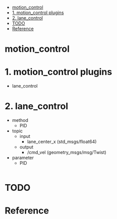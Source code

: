 <!-- TOC -->

- [motion_control](#motion_control)
- [1. motion_control plugins](#1-motion_control-plugins)
- [2. lane_control](#2-lane_control)
- [TODO](#todo)
- [Reference](#reference)

<!-- /TOC -->

# motion_control

# 1. motion_control plugins  
* lane_control

# 2. lane_control  
* method
  * PID
* topic 
  * input
    * lane_center_x (std_msgs/float64)
  * output
    * /cmd_vel (geometry_msgs/msg/Twist)
* parameter
  * PID
  ```yaml
  ```

# TODO  

# Reference  

